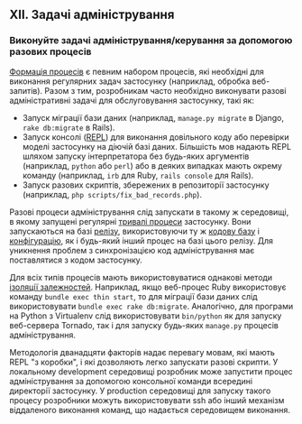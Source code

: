## XII. Задачі адміністрування

### Виконуйте задачі адміністрування/керування за допомогою разових процесів

[Формація процесів](./concurrency) є певним набором процесів, які необхідні для виконання регулярних задач застосунку (наприклад, обробка веб-запитів). Разом з тим, розробникам часто необхідно виконувати разові адміністративні задачі для обслуговування застосунку, такі як:

* Запуск міграції бази даних (наприклад, `manage.py migrate` в Django, `rake db:migrate` в Rails).
* Запуск консолі ([REPL](http://en.wikipedia.org/wiki/Read-eval-print_loop)) для виконання довільного коду або перевірки моделі застосунку на діючій базі даних. Більшість мов надають REPL шляхом запуску інтерпретатора без будь-яких аргументів (наприклад, `python` або `perl`) або в деяких випадках мають окрему команду (наприклад, `irb` для Ruby, `rails console` для Rails).
* Запуск разових скриптів, збережених в репозиторії застосунку (наприклад, `php scripts/fix_bad_records.php`).

Разові процеси адміністрування слід запускати в такому ж середовищі, в якому запущені регулярні [тривалі процеси](./processes) застосунку. Вони запускаються на базі [релізу](./build-release-run), використовуючи ту ж [кодову базу](./codebase) і [конфігурацію](./config), як і будь-який інший процес на базі цього релізу. Для уникнення проблем з синхронізацією код адміністрування має поставлятися з кодом застосунку.

Для всіх типів процесів мають використовуватися однакові методи [ізоляції залежностей](./dependencies). Наприклад, якщо веб-процес Ruby використовує команду `bundle exec thin start`, то для міграції бази даних слід використовувати `bundle exec rake db:migrate`. Аналогічно, для програми на Python з Virtualenv слід використовувати `bin/python` як для запуску веб-сервера Tornado, так і для запуску будь-яких `manage.py` процесів адміністрування.

Методологія дванадцяти факторів надає перевагу мовам, які мають REPL "з коробки", і які дозволяють легко запускати разові скрипти. У локальному development середовищі розробник може запустити процес адміністрування за допомогою консольної команди всередині директорії застосунку. У production середовищі для запуску такого процесу розробники можуть використовувати ssh або інший механізм віддаленого виконання команд, що надається середовищем виконання.